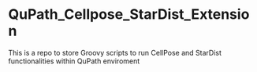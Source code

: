 # QuPath_Cellpose_StarDist_Extension
This is a repo to store Groovy scripts to run CellPose and StarDist functionalities within QuPath enviroment
